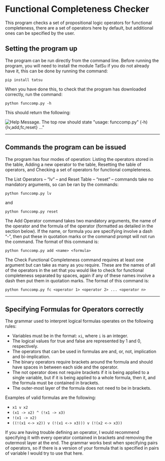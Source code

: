 # Functional Completeness Checker
This program checks a set of propositional logic operators for functional completeness, there are a set of operators here by default, but additional ones can be specified by the user.


## Setting the program up
The program can be run directly from the command line. Before running the program, you will need to install the module TatSu if you do not already have it, this can be done by running the command:

`pip install tatsu`

When you have done this, to check that the program has downloaded correctly, run the command:

`python funccomp.py -h`

This should return the following:

![Help Message. The top row should state "usage: funccomp.py" (-h) {lv,add,fc,reset} ..."](https://user-images.githubusercontent.com/25661481/117032439-6538fd80-acf9-11eb-913e-2f97e41d4050.png)


---
## Commands the program can be issued
The program has four modes of operation: Listing the operators stored in the table, Adding a new operator to the table, Resetting the table of operators, and Checking a set of operators for functional completeness.

The List Operators – “lv” – and Reset Table – “reset” – commands take no mandatory arguments, so can be ran by the commands:

`python funccomp.py lv`

and

`python funccomp.py reset`

The Add Operator command takes two mandatory arguments, the name of the operator and the formula of the operator (formatted as detailed in the section below). If the name, or formula you are specifying involve a dash “-”, then put these in quotation marks or the command prompt will not run the command. The format of this command is:

`python funccomp.py add <name> <formula>`
  
The Check Functional Completeness command requires at least one argument but can take as many as you require. These are the names of all of the operators in the set that you would like to check for functional completeness separated by spaces, again if any of these names involve a dash then put them in quotation marks. The format of this command is:

`python funccomp.py fc <operator 1> <operator 2> ... <operator n>`
 
 ---
## Specifying Formulas for Operators correctly
The grammar used to interpret logical formulas operates on the following rules:

- Variables must be in the format: `xi`, where `i` is an integer.
- The logical values for true and false are represented by 1 and 0, respectively.
- The operators that can be used in formulas are and, or, not, implication and bi-implication.
- The binary operators require brackets around the formula and should have spaces in between each side and the operator.
- The not operator does not require brackets if it is being applied to a single variable, but if it is being applied to a whole formula, then it, and the formula must be contained in brackets.
- The outer-most layer of the formula does not need to be in brackets.

Examples of valid formulas are the following:
-	`x1 v x2`
-	`(x1 -> x2) ^ (!x1 -> x3)`
-	`!(x1 -> x2)`
- `((!(x1 <-> x2)) v (!(x1 <-> x3))) v (!(x2 <-> x3))`

If you are having trouble defining an operator, I would recommend specifying it with every operator contained in brackets and removing the outermost layer at the end. The grammar works best when specifying pairs of operators, so if there is a version of your formula that is specified in pairs of variable I would try to use that here.
